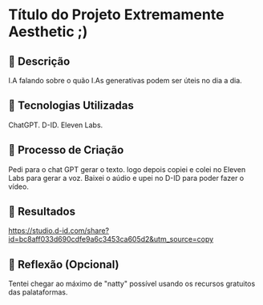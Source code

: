 # Título do Projeto Extremamente Aesthetic ;)

## 📒 Descrição
I.A falando sobre o quão I.As generativas podem ser úteis no dia a dia.

## 🤖 Tecnologias Utilizadas
ChatGPT.
D-ID.
Eleven Labs.

## 🧐 Processo de Criação
Pedi para o chat GPT gerar o texto. logo depois copiei e colei no Eleven Labs para gerar a voz. Baixei o aúdio e upei no D-ID para poder fazer o vídeo.

## 🚀 Resultados
https://studio.d-id.com/share?id=bc8aff033d690cdfe9a6c3453ca605d2&utm_source=copy

## 💭 Reflexão (Opcional)
Tentei chegar ao máximo de "natty" possível usando os recursos gratuitos das palataformas.
